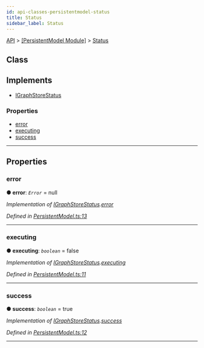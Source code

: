 ```yaml
---
id: api-classes-persistentmodel-status
title: Status
sidebar_label: Status
---
```


[API](api-readme.md) > [[PersistentModel Module]](api-modules-persistentmodel-module.md) > [Status](api-classes-persistentmodel-status.md)



## Class

## Implements

* [IGraphStoreStatus](api-interfaces-igraphstore-igraphstorestatus.md)

### Properties

* [error](api-classes-persistentmodel-status.md#error)
* [executing](api-classes-persistentmodel-status.md#executing)
* [success](api-classes-persistentmodel-status.md#success)



---
## Properties
<a id="error"></a>

###  error

**●  error**:  *`Error`*  =  null

*Implementation of [IGraphStoreStatus](api-interfaces-igraphstore-igraphstorestatus.md).[error](api-interfaces-igraphstore-igraphstorestatus.md#error)*

*Defined in [PersistentModel.ts:13](http://github.com/@besync/graphstore/packages/graphstore/src/PersistentModel.ts#L13)*





___

<a id="executing"></a>

###  executing

**●  executing**:  *`boolean`*  = false

*Implementation of [IGraphStoreStatus](api-interfaces-igraphstore-igraphstorestatus.md).[executing](api-interfaces-igraphstore-igraphstorestatus.md#executing)*

*Defined in [PersistentModel.ts:11](http://github.com/@besync/graphstore/packages/graphstore/src/PersistentModel.ts#L11)*





___

<a id="success"></a>

###  success

**●  success**:  *`boolean`*  = true

*Implementation of [IGraphStoreStatus](api-interfaces-igraphstore-igraphstorestatus.md).[success](api-interfaces-igraphstore-igraphstorestatus.md#success)*

*Defined in [PersistentModel.ts:12](http://github.com/@besync/graphstore/packages/graphstore/src/PersistentModel.ts#L12)*





___


